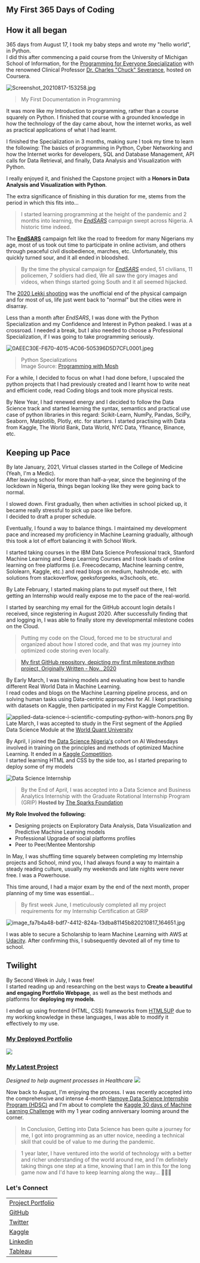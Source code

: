 ## My First 365 Days of Coding

## How it all began
365 days from August 17, I took my baby steps and wrote my "hello world", in Python. <br/>
I did this after commencing a paid course from the University of Michigan School of Information, for the [Programming for Everyone Specialization](https://www.coursera.org/specializations/python) with the renowned Clinical Professor [Dr. Charles "Chuck" Severance](https://www.coursera.org/instructor/drchuck), hosted on Coursera.


![Screenshot_20210817-153258.jpg](https://cdn.hashnode.com/res/hashnode/image/upload/v1629210837739/bSyaW_K6s.jpeg)
> My First Documentation in Programming

It was more like my Introduction to programming, rather than a course squarely on Python. I finished that course with a grounded knowledge in how the technology of the day came about, how the internet works, as well as practical applications of what I had learnt.


I finished the Specialization in 3 months, making sure I took my time to learn the  following: The basics of programming in Python, Cyber Networking and how the Internet works for developers, SQL and Database Management, API calls for Data Retrieval, and finally, Data Analysis and Visualization with Python.

I really enjoyed it, and finished the Capstone project with a **Honors in Data Analysis and Visualization with Python**.

The extra significance of finishing in this duration for me, stems from the period in which this fits into...

> I started learning programming at the height of the pandemic and 2 months into learning, the *[EndSARS](https://en.m.wikipedia.org/wiki/End_SARS)* campaign swept across Nigeria. A historic time indeed.

The **[EndSARS](https://en.m.wikipedia.org/wiki/End_SARS)** campaign felt like the road to freedom for many Nigerians my age, most of us took out time to participate in online activism, and others through peaceful civil disobedience, marches, etc. Unfortunately, this quickly turned sour, and it all ended in bloodshed.

> By the time the physical campaign for *[EndSARS](https://en.m.wikipedia.org/wiki/End_SARS)* ended, 51 civilians, 11 policemen, 7 soldiers had died, We all saw the gory images and videos, when things started going South and it all seemed hijacked.

The [2020 Lekki shooting](https://en.m.wikipedia.org/wiki/2020_Lekki_shooting) was the unofficial end of the physical campaign and for most of us, life just went back to "normal" but the cities were in disarray.



Less than a month after *EndSARS*, I was done with the Python Specialization and my Confidence and Interest in Python peaked.
I was at a crossroad. I needed a break, but I also needed to choose a Professional Specialization, if I was going to take programming seriously.


![0AEEC30E-F670-4015-AC06-505396D5D7CFL0001.jpeg](https://cdn.hashnode.com/res/hashnode/image/upload/v1629207592937/QGz1hoQEl.jpeg)
> Python Specializations <br/>
Image Source: [Programming with Mosh](https://youtube.com/c/programmingwithmosh)

For a while, I decided to focus on what I had done before, I upscaled the python projects that I had previously created and I learnt how to write neat and efficient code, read Coding  blogs and took more physical rests.

By New Year, I had renewed energy and I decided to follow the Data Science track and started learning the syntax, semantics and practical use case of python libraries in this regard: Scikit-Learn, NumPy, Pandas, SciPy, Seaborn, Matplotlib, Plotly, etc. for starters. I started practising with Data from Kaggle, The World Bank, Data World, NYC Data, Yfinance, Binance, etc.

## Keeping up Pace
By late January, 2021, Virtual classes started in the College of Medicine (Yeah, I'm a Medic). <br/>
After leaving school for more than half-a-year, since the beginning of the lockdown in Nigeria, things began looking like they were going back to normal.

I slowed down. First gradually, then when activities in school picked up, it became really stressful to pick up pace like before. <br/>
I decided to draft a proper schedule.

Eventually, I found a way to balance things. I maintained my development pace and increased my proficiency in Machine Learning gradually, although this took a lot of effort balancing it with School Work. 

I started taking courses in the IBM Data Science Professional track, Stanford Machine Learning and Deep Learning Courses and I took loads of online learning on free platforms (i.e. Freecodecamp, Machine learning centre, Sololearn, Kaggle, etc.) and read blogs on medium, hashnode, etc. with solutions from stackoverflow, geeksforgeeks, w3schools, etc.

By Late February, I started making plans to put myself out there, I felt getting an Internship would really expose me to the pace of the real-world.

I started by searching my email for the GitHub account login details I received, since registering in August 2020.
After successfully finding that and logging in, I was able to finally store my developmental milestone codes on the Cloud. 

> Putting my code on the Cloud, forced me to be structural and organized about how I stored code, and that was my journey into optimized code storing even locally.


> [My first GitHub repository, depicting my first milestone python project, Originally Written - Nov., 2020](https://github.com/invest41/Scrabble-Hack)

By Early March, I was training models and evaluating how best to handle different Real World Data in Machine Learning.  
I read codes and blogs on the Machine Learning pipeline process, and on solving human tasks using Data-centric approaches for AI.
I kept practising with datasets on Kaggle, then participated in my First Kaggle Competition.


![applied-data-science-i-scientific-computing-python-with-honors.png](https://cdn.hashnode.com/res/hashnode/image/upload/v1629211727449/p6QACYzTt.png)
By Late March, I was accepted to study in the First segment of the Applied Data Science Module at the [World Quant University](https://www.wqu.edu/programs/data-science/)

By April, I joined the [Data Science Nigeria's](https://www.datasciencenigeria.org/) cohort on AI Wednesdays involved in training on the principles and methods of optimized Machine Learning. It ended in a [Kaggle Competition](https://www.kaggle.com/c/data-science-nigeria-insurance-claims-competition/submissions).  
I started learning HTML and CSS by the side too, as I started preparing to deploy some of my models

![Data Science Internship](https://truecertificates.com/secure/snapshot/YKUPNA4KYJ.png)
> By the End of April, I was accepted into a Data Science and Business Analytics Internship with the Graduate Rotational Internship Program (GRIP) **Hosted by** [The Sparks Foundation](https://www.thesparksfoundationsingapore.org/)

**My Role Involved the following:**
- Designing projects on Exploratory Data Analysis, Data Visualization and Predictive Machine Learning models
- Professional Upgrade of social platforms profiles
- Peer to Peer/Mentee Mentorship

In May, I was shuffling time squarely between completing my Internship projects and School, mind you, I had always found a way to maintain a steady reading culture, usually my weekends and late nights were never free. I was a Powerhouse. 

 This time around, I had a major exam by the end of the next month, proper planning of my time was essential...

> By first week June, I meticulously completed all my project requirements for my Internship Certification at GRIP


![image_fa7b4a48-bdf7-4412-824a-13dba81145b820210817_164651.jpg](https://cdn.hashnode.com/res/hashnode/image/upload/v1629215236898/_mSdAU24x.jpeg)

I was able to secure a Scholarship to learn Machine Learning with AWS at [Udacity](https://www.udacity.com/scholarships/aws-machine-learning-scholarship-program). After confirming this, I subsequently devoted all of my time to school.


## Twilight
By Second Week in July, I was free!  
I started reading up and researching on the best ways to **Create a beautiful and engaging Portfolio Webpage**, as well as the best methods and platforms for **deploying my models**. 

 I ended up using frontend (HTML, CSS) frameworks from [HTML5UP]( https://html5up.net) due to my working knowledge in these languages, I was able to modify it effectively to my use.

### [My Deployed Portfolio](https://invest41.github.io/AlaoDavid.github.io/)
[<img src="https://cdn.hashnode.com/res/hashnode/image/upload/v1629218773829/PFO5GDo9z.jpeg"/>](https://invest41.github.io/AlaoDavid.github.io/)


### [My Latest Project](https://cvs-disease.herokuapp.com/)<br/>
*Designed to help augment processes in Healthcare*
[<img src="https://cdn.hashnode.com/res/hashnode/image/upload/v1629214098517/UqbUglH-J.jpeg"/>](https://cvs-disease.herokuapp.com/)

Now back to August, I'm enjoying the process. 
I was recently accepted into the comprehensive and intense 4-month [Hamoye Data Science Internship Program (HDSC)](https://hamoye.com/data-science-internship) and I'm about to complete the [Kaggle 30 days of Machine Learning Challenge](https://www.kaggle.com/c/30-days-of-ml/leaderboard) with my 1 year coding anniversary looming around the corner.

> In Conclusion, Getting into Data Science has been quite a journey for me, I got into programming as an utter novice, needing a technical skill that could be of value to me during the pandemic.

> 1 year later, I have ventured into the world of technology with a better and richer understanding of the world around me, and I'm definitely taking things one step at a time, knowing that I am in this for the long game now and I'd have to keep learning along the way... 👨🏽‍💻

### Let's Connect
| | 
|:--|
|[Project Portfolio](https://invest41.github.io/AlaoDavid.github.io/)|
|[GitHub](https://github.com/invest41)|
|[Twitter](https://mobile.twitter.com/Wilder_Maxim)|
|[Kaggle](https://www.kaggle.com/welcomehere)|
|[Linkedin](https://www.linkedin.com/in/david-alao-72362113b/)|
|[Tableau](https://public.tableau.com/app/profile/alao.david)|
